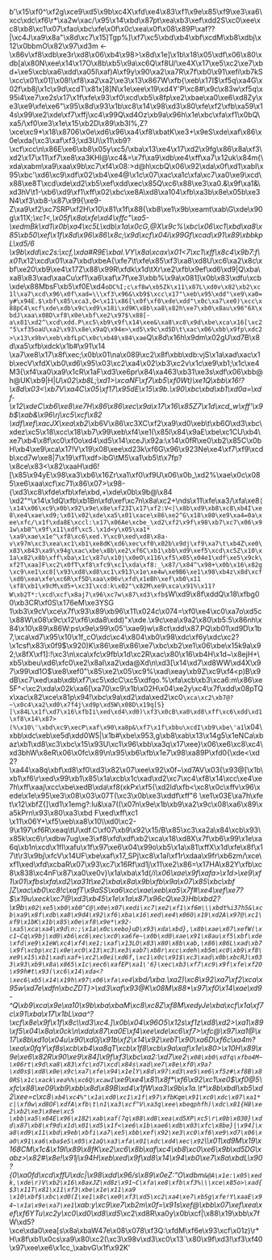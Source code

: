 b'\x15\xf0^\xf2g\xce9\xd5\x9b\xc4X\xfd\xe4\x83\xf1\x9e\x85\xf9\xe3\xa6\xcc\xdc\xf6\r*\xa2w\xac/\x95\x14\xbd\x87pt\xea\xb3\xef\xdd2S\xc0\xee\xc8\xb8\xc1\x07\xfao\xbc\xfe\x0f\x0c\xea\x0f\x08\x89P\xaf??|\xc4J\xa9\x8a"\x8d\xc7\x15]Tgp%]\xf7\xc5\xbd\xb4\xbf\xcdM\xb8\xdbj\x12\x0bbmO\x82\x97\xd3m <-\x86v\xf8\xdb\xe3r\xd8\x06\xb4\x98>\x8d\x1e]\x1b\x18\x05\xdf\x06\x80\xdb[a\x80N\xee\x14\x17O\x8b\xb5\x9a\xc6Q\xf8U/\xe4X\x17\xe5\xc2\xe7\xbd+\xe5\xcb\xa6\xdd\xa05l\xaf)A\xf9y\x90\xa2\xa7R\x7f\xb0\x91\xefi\xb7kS\xcc\x01\x01]\x08!\xf8\xa2\xa2\xe3\x13\x867W\xfb{\xeb\x17I$\xf5q\xa4G\x02f\xb8j\x1c\x9d\xcdT\x81x]8]N\x1e\xee\x19\xd4Y\'P\xc8#\x9c\x83w\xf5q\x95i4\xe7\xe2s\x17\x1f\xfe\x93\xf0\xcd\xb5\x8fp\xe2\xbae\xa0\xe6\xd8Zy\xe3\xe9\xfe\xe6"\x95\x8d\x93\x1b\xc8\x14\x98\xd3\x80\xfe\xf2\xfb\xa59\x14s\x99\xe2\xde\xf7\xffj\xc4\x99Q\xd4Oz\xb9a\x96h\x1e\xbc\xfa\xf1\x0bQ\xa5/\xf0\xe3\x1e\x15\xb2D\x89\xb3I%,Z?\xce\xc9*\x18\x8706\x0e\xd6\x96\xa4\xf8\xbatK\xe3+\x9eS\xde\xaf\x86\x0e\xda(\xc3\xaf\xf3;\xd3U\\\x11\xb9?\xcf\xcc\n\x86E\xe6\xb8\x05y\xc5/\xba\x13\xe4\x17\xd2\x9fg\x86\x8a\xf3\xd2\x17\x11\xf7\xe8\xa3KHl@\xc4&=\x7f\xa9\xdb\xe4\xff\xa7\x12uk\x84m{\xda\xabm\xa9\xaa\x9b\xc7\xf4\x08:>d@h\xcbQ\x06\x92\xda\x0f\xd1\xabI\x95\xbc\'\xd6\xc9\xdf\x02\xb4\xe4@\x1c\x07\xac\xa1c\xfa\xc7\xa0\xe9\xcd\x88\xe8T\xcd\xde\xd2\xb5\xef\xdd\xec\x85Q\xc6\x88\xe3\xa0.&\x9f\xa1&\xd3hV\t1-\xb6\xd9\xf1\xff\x02\xbc\xe8A\xd8\xa104\xfb\xa3b\x8e\x05b\xe3 N4\xf3\xb8-\x87\x99{\xe9-Z\xa9\xf2\xc7SRP\xf2H\x10\x81\x1f\x88{\xb8\xe1\x9b\xeamt\xab\\G\xde\x90g\x11X;*\xc1<,\x05f\x8a\xfe\xd4\xffc"\xa5-\xedmBk\xd1\x0b\xa4\xc5L\xdb\x1a\x0cG,@X\x9c%\xbc\x06\xc1\xbd\xa8\x85\xb50\xef\x1f\x8d\x96\x86\x8c;\x9d\xcf\x04i\x99Gf\xcad\x91\x89\xbbkpL\xd5/6 \x9b\xdd\xc2s:\xcf,\xda#R9E\xbaI.VY\x8a\xcax\x01<7\xc1\xff\x8c4\x9b7:f\x01*\x12\xcd\x01\xa7\xbd\xbeA{\xfe7\t\xfe\x85\xf3\xa8\xd8U\xc6\xa2\x8c\xbf\xe20\xb9\xe4\x17Z\x88\x99R\xfdk\x1d\tXr\xe2\xfb\x9ef\xd6\xd9|Q\xba\xa8\x83\xad\xaaCu\xf1\xa6\xaf\x7f\xe3\xbb%\x9a\x081]\x0b\x83\xdfu\xcb\xde\x88MbsF\xb5\xf0E\xd4`oDC%I;c\xf8w\xb5Zk\x11\x87L\xd0v\x82\xb2\xc1l\xa7\xcd\x96\x0f\xad=\\\xf3\x96&\xb9$\xcc\x17"\xeb\x95\xdd"\xe9\xa0=y#\x94E.$\xbf\x85\xca3,O<\x11\x86[\x0f\xf0\xde\xdd"\x0c\xa7\xe0)\xcc\x88pC4\xcf\xde\xdb\x9c\xd9\x18i\xd9K\x8b\xa8\x82h\xe7\xb0\x8au\x96"6X\xbdJ\xaa\x08D\xf8\x0e\xbf\xe2\x97$\x88[-a\x81\xd2^\xcd\xdd.P\xc5\xb9\x9f\x14\xee&\xa8\xc8\x9d\xbe\xca\x16[\xc2"5\xf35oaU\xa2\x93\x8e\x9aQ\x94e>\xd5\x9c\xd5D\t\xac\x06\xbb\x9fp\xdc2>\x13\x9bv\xeb\xbfLpC\x0c\xb48\x84\xae`Q\x8d\x16h\x9dm\x02gU\xd7B\x8d\xa5\xfb\xdck\x1b#\x91\x14 \xa7\xe8\x17\x8f\xec;\x0b\x01\na\x089\xc2\x8f\xbb\xdb:vjS\x1a\xad\xac\x1b\xecV\xfdX\xb0\xd6\x95\x03\xc2\xa4\x02\xb3\xc2v\x1c\xe9\xb1;\x1c\xe4M3{\xf4\xa0\xa9\x1cR\x1aF\xd3\xe6pr\x84\xa463\xb31\xe3s\xdf\x06\xbb@h@UK\xb9|H|_U\x02\xb8L;\xd1>\xcaNF\xf7\xb5\xf0Wt)\xe1Q\xbb\x16!?\x8d\x03<\xb7V\xa4C\x05\xf17\x95dE\x15\x9b.\x90\xbc\xbd\xb1\xd0a=\xdf-\x12\xdeC\xb6\xe8\xe7H\x86\x86\xec\x9a\x17\x16\x85Z7\x1d\xcd_w\xff\'\x9b$\xab&\x96\rj\xc5\xcf\x82 \xdf\xef\xacJX\xea\xb2_\xb6V\x86\xc3XC\xf2\xa9\xd0\xeb\t\xb6O\xd3\xbc\xdez\xc5\x18\xcc\x18\xb7\x99\xeb\xf4\xe1(\x85l\x84\x9aE\xbe\xc1CU\xb4\xe7\xb4\x8f\xc0\xf0o\xd4\xd5\x14\xceJ\x92a:\x14\x0fR\xe0\xb2\x85C\x0bH\xb4\xe9\xca\x17!V\x19\x08\xee\xd23k\xf6G\x96\x923Ne\xe4\xf7\xf9\xcdb\xcd7w\xe8|7\x19\xf1\xdf>ibG\tM5\xa1\xb5\t\x7fp?\x8ce\x83<\x82\xaaH\xd6![\x85\x94yE\x98\xa3\xb6\x16Zr\xa1\xf0\xf9U\x06\x0b_\xd2%\xae\x0c\x085\xe6\xaa\xcf\xc71\x86\x07>\x98-{\xd3\xc8\xfde\xfb\xfe\xbd,+\xde\x0b\x9b@\x84 \xd2"^\x14\x1dQ\xfb\xb1Bn\xfd\xef\xc7n\x8a\xc2+\nds\x11\xfe\xa3/\xfa\xe8`[\x14\x06\xc9\x0b\x92\x9e\x8e\xf23I\x17\xf2:V<|\x8b\xd9\xb8\xc8\xb4I\xe8\xe4\xae\xd9;\x01\x02\xde\xa5\x01\xace\x86\xe2^G\x18\x80\xe9\xa4=0a\xee\xfc/\x1f\xda8E\xccl:\x17\x06Ae\xcbe_\xd2\xf2\x9f\x98\xb7\xc7\x06\x91w\xb8^\x9f\x11\xdf\xc5.\x1d<y\x05\xa1* \xa9\xae\x1e^\xf8\xc6\xed.Y\xc0\xed\xd8\x8a-v\x97m\xc3\xea\xc1\xb1\xe8dK\xd6\xec\xf0\x02b\x9dj\xf9\xa7\t\xb4Z\xe0\x83\x843\xa9\x94g\xac\xbe\x8b\xe2\xf6C\xb1\xbb\xd9\xef5\xcd\xc5Z\x10\x1a\x82\x8b\xff\xba\x1c\x87u\x10j\x0eO\x116\xf5\x05\x04e1\xdf\xe5\x9ck\xf2T\xaa]F\xc2\x0fT\xf8\xfc9\xc1\xda\xf8:_\x87/\x84^\x98+\x0b\x16\x82g\xc9\xe1\xc8[\x93\xd8\xd8\xc1\x913\x1e\xe4w\xe9B6\xe1\x98\xb4z\x8d\xcf\xd0\xea\xfe\xc6R\xf5D\xaa\x06v\xfd\x1eBh\xef\xb0\x11 \xf8\xb1\x9cM\xd5+\xc3I\xcd:k\x02"\x82M\xe9\xca\x91%\x11?W\xb2T*:\xcd\xcf\x8aj7\x96\xc7w\x87\xd3\xfb$`W\xd9\x8f\xddQ\x18\xfbg00\xb3CR\xf0S\x176eM\xe3YSG 1\xb3\x9cV\xce\x7f\x93\x89\xb96\x11\x024c\x074=\xf0\xe4\xc0\xa7o\xd5c\x88W\x08\x9c\x12\xf6\xda8\xdd)"x\xde.\x9c\xea\x9a2\x80\xb5:5\x86nh\x84\x10\x89\x86W:ps\x9e\x99\x05\'\xae9)w\x8ct\xdd\x87.PQ\xb01\xd9D\x1b7,\xca\xd7\x95\x10\x1f_cO\xdc\xc4\x804\xb0\x98\xdc\xf6y\xdc\xc2?\x1csf\x83\x0f9$\x920)K\x86\xe8\x86\xe7\xbc\xb2\xe1\x06\xbe\x15k9a\x92;\x8fX\xf1]:!\xc3\n\xca\xfc\x9fb\x1d\xc2R\xac\x80\x16\xb4H\x1d~\x8ejH+\xb5\xbeu\xd6\xfc0\xe2\x8aI\xa2\xda@Xd\n\xd3[\x14\xd7\xd8WW\xd4X\x97\x99\xd1O$\xe8\xef0"\x85\xe2\x05\xc9%\xad\xeay\xb9Z\xc9\xf4<p)B\x9dB\xc7\xed\xab\xdb\xf7\xc5\xdcC\xc5\xdfqo.%\xfa\xcb\xb3\xca6:m\x86\xe5F^<\xc2\xda\x02k\xa6[\xa70\xc9\x1b\x02H\x04\xe2y\xc4\x7f\xdd\x08pTQx\xac\x82\xce\x81p\x94!\xbc\x9a\xd2\xda\xed2\xc0`\xca\xc2\xb7@?~\x0c4\xa2\xd0\x7f4j\xd9p\xd5W\x08D\x19q[S}[\x84L\x1f\xd7\x16\xfbIi\xed\xd4\xd0)\xf3\x0cB\xa0\xd8\xff\xc6\xdd\xd1\xf8\x14\x87>(%\x10\'\xbd\xc9\xecP\xaf\x90\xa8p&\xf7\x1f\xbbu\xcdI\xb9\xbe\'a1`\x04\xbb\xdc\xeb\xe5d\xdd0W5|\x1b#\xbe\x953,g\xb8\xab\x13\x14g5\x1eNCa\xbaz\xb1\xd8\xc3\xbc\x15\x93U\xc1\x96\xbb\xa3q\x17\xee}\x06\xe6\xc8\xc4\xd3bhW\x8eR\x06\x0fc\x89\n\x95\xb6\xfb\x1e7\x98\xa89P\xfd0{\xde<\xd2?\xa44\xa8q\xbf\xd8\xf0\xd3\x82\x07\xee\x92\x0f~\xd7AV\x03{\x93@[\x1b\xb1\xf6\r\xed\x99\xb1\x85\x1a\xcb\x1c\xad\xd2\xc7\xc4\xf8\x14\xcc\xe4\xe7h\xff\xaaj\xcc\xbe\xedB\xda\xf8(xkPx\xf5{\xd2ld\xfb<\xc8\x0c\xffv\x96\xede\x1e\x95\xe3\x08\x03\x07T(\xc3\x0b\xe3\xddf\xff"6 \xe1\x03E\xa7h\xfe t\x12\xbfZ{]\xd1\x1emg?:lu&\xa7((\x07n\x9e\x1b\xb9\xa2\x9c\x08\xa6\x89\xa5kPrn\x93\x80\xa3\xbd F\xed\xff\xc1 \x11\x06Y+\xf5\xeb\xa8\x10\\\xd0\xc2-9\x197\xf6R\xeaq\tU\xdf.C\xf07\xb9\x92\x15/B\x85\xc3\xa2a\x84\xcb\x93\x85k\xc6\r\xdbw7ug\xe3\xf8\xfd\xdf\xb2\xca\x18\xd8X\x7f\xb6\x99\x1e\xa6q\xb1n\xcd\x1fl\xafu\x1f\x97\xe6\x04\x99o\xb5\x1a\x81\xffX\x1d\xfe\x8f\x17\t\r3\x9bj\xfcV\x14UF\xbe\xaf\x17_SPj\xc8\x1al\xf1r\xdaa\x9fr\xb6zm/\xce\xf1\xed\xfd\xcbaR\x07\x93\xc7\x16Rf\xd1j\x11\xe2\x86=\x17HA\x82Y\xfb\xc8\x838\xc4nF\x87\xa0\xe0v}\x1a\xba\x1d(_/i\x06\xae\x9f\xafa>\x1d>\xe9\xf1\x01\xfbs\xfa\xd2\xa31t\xe2\xba\x8a\x9b\xfb\x9a\x07\x85\xbc\xbf ]Z\xac\xb0\xc8!c\xafT\x9aSS\xa6\xcc\xae\xeb\xa5\x7f#\xe4\xef\xe7?$\x19u\xeck\xc7@\xd3\xb45\x1e\x1a\x87\x96cQ\xe3}Hb\xbd2?\x9b`\x02\xe5\xb0\xb0^C@\x0e\x07\xedi\xc7\xe2\xf1\xf6m\\\xbdt%i37h5&\xcb\xa9\x8f\xdb\xa8\x9d4\x92\xf6\xba\x16\xed\xe4\x06O\x19\xd2A\x97@\xc1\xf9\x1bK\x1b\x85\x0e\xf8\x9e*\x92-\xa5\xca\xa4\x9d\n:;\x1a\x0c\xebo}uD\x93\xda\xbd},\x8b\xae\x07\xefW(\xc1~Cq\x9bj\xd0\xb6\xc6\xec\xc0\xa6fe~\x0b\xd0\xae\x91\x8au\xf5\xbf\xde\xfd\xe9\x1eW\xc4\xf4\xe1;\xaf\x13LO\x83\x80\x8b\xab,\x86\x86L\xad\xb7\x9f\xcbp\xc1\x0e\xc0\x13\xc3\xe3\xab7\xb8r\xcc\xdeh\xb5m\xc0\xb9\xf8\xe9\x15\xb1\xad\xaf+\xc2\x0ei\xd6f,\xc1\x0c\x91$\xc3\xad\x0b\xbcRJ\x033\x93\xb9\x8a\x865\x1c\xec6\xafEP\xa1\'6}\xec\xb3\xf7\xc9\x9f\xfe\xf2O\x99h#t\x93(\xc6\x14\xda<?\xec6\xb5\x14\x19h\x97\x06\xfa\xe4`\xbd/\xba.\xa2)\xc8\x92\xa7\xf2\xca\x95w\xd7e\xdfn\xbcZDT}>\xd3\xaf\x93@K\x08M\x88*\x97\xf0\x14\xae\xd9-^Q\xb9\xca\x9e\xa10\x9b\xba\xbaM\xc8\xc8Z\xf8M\xedyJe\xba\xcf\x1a\xf7c\x91\xba\x17\x1bL\xaa^?\xcf\x8e\x9f\x1f\x8c\\\xd3\xc4.]\x0b\x04\x96O5\x12s\xf1z\xd8\xd2>\xa1\x89\xf5\x04\x8a\x0ck\n\xda\x87\xa0E\xf4\xee\xde\xc6\xf7>\xfc@\x97\xa1@\x17\x8b\xd1o\x04u\x90\xd0j\x91b\xf2\x14\x92\xebT\x90\xa6D\xf6c\xa4m?\xea\x0fqY\xf8s\xcb\xb4\xa8qT\xcb\x1f8\xcb\x9a\xaf\x1e\x80>\x10H\x89\x9e\xe6\x82R\x90\xe9\x84]\x9f\xf3\xbc\xa2:\xd7\xe2`\x08\xb0\xdfq\xfbo4M~\x06rt\x9d\xa8\x83\xfc\xd7\xcd\x84s\xad\xe7\x8e\xf0\x9a?\xd0s$\xd8\x0e\x9c\xa7\xfe\x94\x1elY\x8d\x97\xd3\xe5\xe6\xf5z#\xf8B\x80RS\x1c\xack\xea%%\xc6Q\xcawI`\xe9\xe4\x81\x8f*\xf6\x92\xc1\xe0$\xf0@5\xfc\x88\xe09\xb9\xbb\x8d\x89B\xd4\x1fW\xa3\x9b\x1a.\t*\x8b\xbdI\xb5\xd2\xee=c\xc8`\xb4\xc4%"\x1a\xd0\xc1\x1f\x97\xfbKqm\x91\xc0\xdc\x07\xa1*c|\xf0w\xd8OF\xdfA\xfb\t\n1\xa3\xcf^V\xa3q\xee\xbeqphfh)\xdc\x81{H8\xe2\xb2\xe3\x8ee\xc5 \xbb\xa5\x84E\x96\x182\xab\xaf(7q\x88\xd8\xea\xd5XP\xc5\r\x0b\x030}\xdd\x87\xb8\xf9d\x1d\x01\xd5\x1f<\xe6\x1b\xae6\xdb\x03\xfc\x8be}|\x94]\xa8\xd9\x11\xbd\x9eb\xbfi\xa7\xe5\xbb\xef\x92\xe3\xc0\xf6\xe9\xd7\x06\xa0\x91\xa6\xba$eS\x05\x1aQ\xa3\xfa\x01\xdc\xd4\xec\x92`\\\x01\xd9M\x19\x168CM\x1c&\x19I\x89\x8fK\xe2\xc6\x8b\xaf\xc4\xb8\xc0\xe6\x9b\xd5DG\xabz>\x82#\x8e!\x91j\x94H\xeb\xed\x9f\xd8\x14\x94\xb0\xe7\x8a\xbdL\x90?{0\xa0fd\xcd\xffU\xdc|\x98\xdd\x96/s\x89\x0eZ:"O\xdbm`&@A\x1e:\x05\xedk,\xde\r)V\xb2\x16\x8axJZ\xd8z\x91~C\xfa\xe8\xfb\xf3%\\\xce\x85o>\xad{$3\x11T\x81\x11\xf3\xbe\x1e\x11\xa9 \x10\xbf$\xbc\xd0(I\xe1\x8c\xe0\xf3\xd5\xc2\xa4\xe7\xb5g\xfe!Y\xaaE\x94~\x1a\x9e\xa7\xe1`\xab:y\xc9\xe7\xb2m\x0f=\x91s\xef@\xbb\x07\xef\xea\xef\xf6YTu\xc2y\xc0\xd0\xd8\xd5_\xc2\xd8R\xa0y\x0b\xcf|\x88\x19\xbb\x7fW\xd5?\xce\xda0\xea[s\x8a\xbaW47e\x08\x078\xf3Q:\xfdM\xf6e\x93\xcf\x01z)\r*H\x8f\xb1\x0cs\xa9\x80\xc2(\xc3\x98v\xd3\xc0\x13`\x80\x9f\xd3!\xf3\xf40\x97\xee\xe6\x1cc_\xabvG\x1f\x92K'